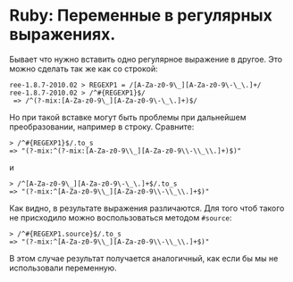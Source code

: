 # Ruby: Переменные в регулярных выражениях.

Бывает что нужно вставить одно регулярное выражение в другое.
Это можно сделать так же как со строкой:

```irb
ree-1.8.7-2010.02 > REGEXP1 = /[A-Za-z0-9\_][A-Za-z0-9\-\_\.]+/
ree-1.8.7-2010.02 > /^#{REGEXP1}$/
 => /^(?-mix:[A-Za-z0-9\_][A-Za-z0-9\-\_\.]+)$/
```

Но при такой вставке могут быть проблемы при дальнейшем преобразовании,
например в строку. Сравните:

```irb
> /^#{REGEXP1}$/.to_s
=> "(?-mix:^(?-mix:[A-Za-z0-9\\_][A-Za-z0-9\\-\\_\\.]+)$)"
```

и

```irb
> /^[A-Za-z0-9\_][A-Za-z0-9\-\_\.]+$/.to_s
=> "(?-mix:^[A-Za-z0-9\\_][A-Za-z0-9\\-\\_\\.]+$)"
```

Как видно, в результате выражения различаются. Для того чтоб такого
не присходило можно воспользоваться методом `#source`:

```irb
> /^#{REGEXP1.source}$/.to_s
=> "(?-mix:^[A-Za-z0-9\\_][A-Za-z0-9\\-\\_\\.]+$)"
```

В этом случае результат получается аналогичный, как если бы мы не использовали
переменную.
